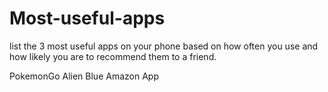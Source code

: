 # Most-useful-apps
list the 3 most useful apps on your phone based on how often you use and how likely you are to recommend them to a friend.

PokemonGo
Alien Blue
Amazon App

